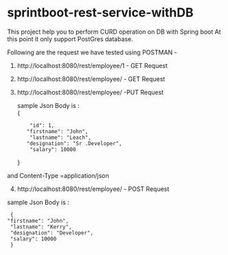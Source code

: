 # sprintboot-rest-service-withDB
This project help you to perform CURD operation on DB with Spring boot
At this point it only support PostGres database.

Following are the request we have tested using POSTMAN -		
1. http://localhost:8080/rest/employee/1  - GET Request		
2. http://localhost:8080/rest/employee/   - GET Request		
3. http://localhost:8080/rest/employee/    -PUT Request 		

   
   sample Json Body is :  
  	   {	
	   
           "id": 1,
          "firstname": "John", 
           "lastname": "Leach",	
          "designation": "Sr .Developer",  
           "salary": 10000 
     }
	 

 and Content-Type =application/json
 

4. http://localhost:8080/rest/employee/  - POST Request		
	
	
  sample Json Body is :
  
     {
    "firstname": "John",	
     "lastname": "Kerry", 
     "designation": "Developer",  
     "salary": 10000  
     }
